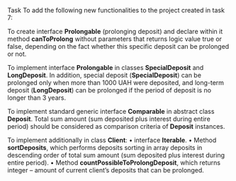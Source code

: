 Task
To add the following new functionalities to the project created in task 7:

To create interface **Prolongable** (prolonging deposit) and declare within it method
**canToProlong** without parameters that returns logic value true or false, depending
on the fact whether this specific deposit can be prolonged or not.

To implement interface **Prolongable** in classes **SpecialDeposit** and **LongDeposit**.
In addition, special deposit (**SpecialDeposit**) can be prolonged only when more than
1000 UAH were deposited, and long-term deposit (**LongDeposit**) can be prolonged
if the period of deposit is no longer than 3 years.

To implement standard generic interface **Comparable<Deposit>** in abstract class
**Deposit**. Total sum amount (sum deposited plus interest during entire period) should
be considered as comparison criteria of **Deposit** instances.

To implement additionally in class **Client**:
• interface **Iterable<Deposit>**.
• Method **sortDeposits**, which performs deposits sorting in array deposits in
descending order of total sum amount (sum deposited plus interest during entire period).
• Method **countPossibleToProlongDeposit**, which returns integer – amount
of current client’s deposits that can be prolonged.